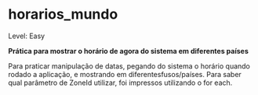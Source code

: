 # horarios_mundo

Level: Easy

**Prática para mostrar o horário de agora do sistema em diferentes países**

Para praticar manipulação de datas, pegando do sistema o horário quando rodado a aplicação, e mostrando em diferentesfusos/países. Para saber qual parâmetro de ZoneId utilizar, foi impressos utilizando o for each. 
